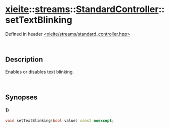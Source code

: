 # [xieite](../../../../../xieite.md)\:\:[streams](../../../../../streams.md)\:\:[StandardController](../../../standard_controller.md)\:\:setTextBlinking
Defined in header [<xieite/streams/standard_controller.hpp>](../../../../../../include/xieite/streams/standard_controller.hpp)

&nbsp;

## Description
Enables or disables text blinking.

&nbsp;

## Synopses
#### 1)
```cpp
void setTextBlinking(bool value) const noexcept;
```
